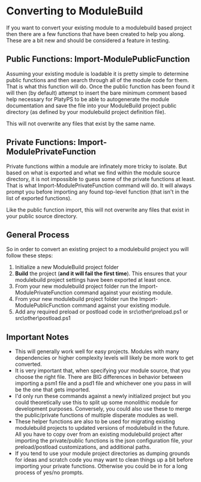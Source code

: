 # Converting to ModuleBuild

If you want to convert your existing module to a modulebuild based project then there are a few functions that have been created to help you along. These are a bit new and should be considered a feature in testing.

## Public Functions: Import-ModulePublicFunction

Assuming your existing module is loadable it is pretty simple to determine public functions and then search through all of the module code for them. That is what this function will do. Once the public function has been found it will then (by default) attempt to insert the bare minimum comment based help necessary for PlatyPS to be able to autogenerate the module documentation and save the file into your ModuleBuild project public directory (as defined by your modulebuild project definition file).

This will not overwrite any files that exist by the same name.

## Private Functions: Import-ModulePrivateFunction

Private functions within a module are infinately more tricky to isolate. But based on what is exported and what we find within the module source directory, it is not impossible to guess some of the private functions at least. That is what Import-ModulePrivateFunction command will do. It will always prompt you before importing any found top-level function (that isn't in the list of exported functions).

Like the public function import, this will not overwrite any files that exist in your public source directory.

## General Process

So in order to convert an existing project to a modulebuild project you will follow these steps:

1. Initialize a new ModuleBuild project folder
2. **Build** the project (**and it will fail the first time**). This ensures that your modulebuild project settings have been exported at least once.
3. From your new modulebuild project folder run the Import-ModulePrivateFunction command against your existing module.
4. From your new modulebuild project folder run the Import-ModulePublicFunction command against your existing module.
5. Add any required preload or postload code in src\other\preload.ps1 or src\other\postload.ps1

## Important Notes
- This will generally work well for easy projects. Modules with many dependencies or higher complexity levels will likely be more work to get converted.
- It is very important that, when specifying your module source, that you choose the right file. There are BIG differences in behavior between importing a psm1 file and a psd1 file and whichever one you pass in will be the one that gets imported.
- I'd only run these commands against a newly initialized project but you could theoretically use this to split up some monolithic module for development purposes. Conversely, you could also use these to merge the public/private functions of multiple disperate modules as well.
- These helper functions are also to be used for migrating existing modulebuild projects to updated versions of modulebuild in the future. All you have to copy over from an existing modulebuild project after importing the private/public functions is the json configuration file, your preload/postload customizations, and additional paths.
- If you tend to use your module project directories as dumping grounds for ideas and scratch code you may want to clean things up a bit before importing your private functions. Otherwise you could be in for a long process of yes/no prompts.